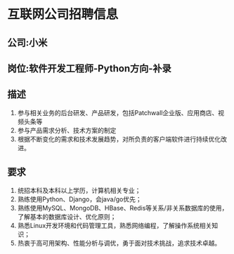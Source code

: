 # 互联网公司招聘信息

## 公司:小米
## 岗位:软件开发工程师-Python方向-补录
## 描述
1. 参与相关业务的后台研发、产品研发，包括Patchwall企业版、应用商店、视频头条等  
2. 参与产品需求分析、技术方案的制定 
3. 根据不断变化的需求和技术发展趋势，对所负责的客户端软件进行持续优化改进。
## 要求
1. 统招本科及本科以上学历，计算机相关专业；
2. 熟练使用Python、Django，会java/go优先；
3. 熟练使用MySQL、MongoDB、HBase、Redis等关系/非关系数据库的使用，了解基本的数据库设计、优化原则；
4. 熟悉Linux开发环境和代码管理工具，熟悉网络编程，了解操作系统相关知识；
5. 热衷于高可用架构、性能分析与调优，勇于面对技术挑战，追求技术卓越。
